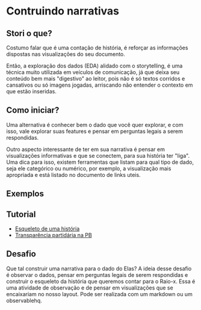 # Contruindo narrativas

## Stori o que?
Costumo falar que é uma contação de história, é reforçar as informações dispostas nas visualizações do seu documento. 

Então, a exploração dos dados (EDA) alidado com o storytelling, é uma técnica muito utilizada em veículos de comunicação, já que deixa seu conteúdo bem mais "digestivo" ao leitor, pois não é só textos corridos e cansativos ou só imagens jogadas, arriscando não entender o contexto em que estão inseridas.

## Como iniciar?
Uma alternativa é conhecer bem o dado que você quer explorar, e com isso, vale explorar suas features e pensar em perguntas legais a serem respondidas.

Outro aspecto interessante de ter em sua narrativa é pensar em visualizações informativas e que se conectem, para sua história ter "liga". Uma dica para isso, existem ferramentas que listam para qual tipo de dado, seja ele categórico ou numérico, por exemplo, a visualização mais apropriada e está listado no documento de links uteis.

## Exemplos


## Tutorial
* [Esqueleto de uma história](https://observablehq.com/@ivynasantino/esqueleto-de-uma-historia)
* [Transparência partidária na PB](https://observablehq.com/@ivynasantino/transparencia-partidaria-pb)

## Desafio
Que tal construir uma narrativa para o dado do Elas? A ideia desse desafio é observar o dados, pensar em perguntas legais de serem respondidas e construir o esqueleto da história que queremos contar para o Raio-x. Essa é uma atividade de observação e de pensar em visualizações que se encaixariam no nosso layout.
Pode ser realizada com um markdown ou um observablehq.
